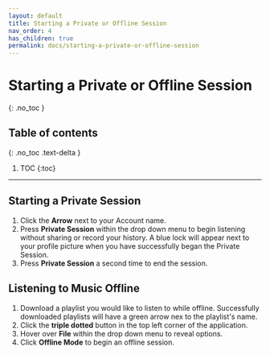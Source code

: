 ```yaml
---
layout: default
title: Starting a Private or Offline Session
nav_order: 4
has_children: true
permalink: docs/starting-a-private-or-offline-session
---
```


# Starting a Private or Offline Session
{: .no_toc }

## Table of contents
{: .no_toc .text-delta }

1. TOC
{:toc}

---


## Starting a Private Session

1. Click the **Arrow** next to your Account name. 
2. Press **Private Session** within the drop down menu to begin listening without sharing or record your history. A blue lock will appear next to your profile picture when you have successfully began the Private Session.
3. Press **Private Session** a second time to end the session.

## Listening to Music Offline

1. Download a playlist you would like to listen to while offline. Successfully downloaded playlists will have a green arrow nex to the playlist's name.
2. Click the **triple dotted** button in the top left corner of the application. 
3. Hover over **File** within the drop down menu to reveal options.
4. Click **Offline Mode** to begin an offline session.
